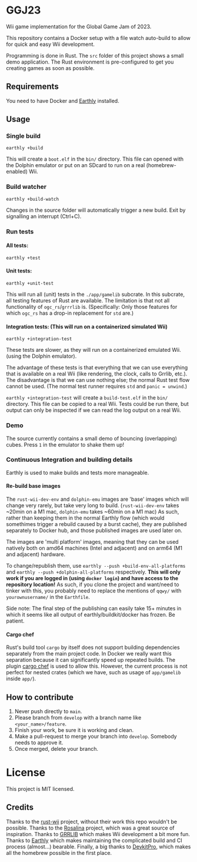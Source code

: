 # GGJ23

Wii game implementation for the Global Game Jam of 2023.

This repository contains a Docker setup with a file watch auto-build to allow for quick and easy Wii development.

Programming is done in Rust. The `src` folder of this project shows a small demo application.
The Rust environment is pre-configured to get you creating games as soon as possible.

## Requirements

You need to have Docker and [Earthly](https://earthly.dev/get-earthly) installed.

## Usage

### Single build

`earthly +build`

This will create a `boot.elf` in the `bin/` directory.
This file can opened with the Dolphin emulator or put on an SDcard to run on a real (homebrew-enabled) Wii.

### Build watcher

`earthly +build-watch`

Changes in the source folder will automatically trigger a new build.
Exit by signalling an interrupt (Ctrl+C).

### Run tests

#### All tests:
`earthly +test`

#### Unit tests:
`earthly +unit-test`

This will run all (unit) tests in the `./app/gamelib` subcrate.
In this subcrate, all testing features of Rust are available.
The limitation is that not all functionality of `ogc_rs`/`grrrlib` is.
(Specifically: Only those features for which `ogc_rs` has a drop-in replacement for `std` are.)

#### Integration tests: (This will run on a containerized simulated Wii)
`earthly +integration-test`

These tests are slower, as they will run on a containerized emulated Wii.
(using the Dolphin emulator).

The advantage of these tests is that everything that we can use everything that is available on a real Wii (like rendering, the clock, calls to Grrlib, etc.).
The disadvantage is that we can use nothing else; the normal Rust test flow cannot be used. (The normal test runner requires `std` and `panic = unwind`.)

`earthly +integration-test` will create a `build-test.elf` in the `bin/` directory.
This file can be copied to a real Wii. Tests could be run there, but output can only be inspected if we can read the log output on a real Wii.

### Demo

The source currently contains a small demo of bouncing (overlapping) cubes. Press `1` in the emulator to shake them up!

### Continuous Integration and building details

Earthly is used to make builds and tests more manageable.

#### Re-build base images

The `rust-wii-dev-env` and `dolphin-emu` images are 'base' images which will change very rarely, but take very long to build. (`rust-wii-dev-env` takes ~20min on a M1 mac, `dolphin-emu` takes ~60min on a M1 mac)
As such, rather than keeping them in the normal Earthly flow (which would somethimes trigger a rebuild caused by a burst cache), they are published separately to Docker hub, and those published images are used later on.

The images are 'multi platform' images, meaning that they can be used natively both on amd64 machines (Intel and adjacent) and on arm64 (M1 and adjacent) hardware.

To change/republish them, use `earthly --push +build-env-all-platforms` and `earthly --push +dolphin-all-platforms` respectively.
**This will only work if you are logged in (using `docker login`) and have access to the repository location!**
As such, if you clone the project and want/need to tinker with this, you probably need to replace the mentions of `qqwy/` with `yourownusername/` in the `Earthfile`.

Side note: The final step of the publishing can easily take 15+ minutes in which it seems like all output of earthly/buildkit/docker has frozen. Be patient.

#### Cargo chef

Rust's build tool `cargo` by itself does not support building dependencies separately from the main project code.
In Docker we really want this separation because it can significantly speed up repeated builds.
The plugin [cargo chef](https://github.com/LukeMathWalker/cargo-chef) is used to allow this.
However, the current process is not perfect for nested crates (which we have, such as usage of `app/gamelib` inside `app/`).

## How to contribute

1. Never push directly to `main`.
2. Please branch from `develop` with a branch name like `<your_name>/feature`.
3. Finish your work, be sure it is working and clean.
4. Make a pull-request to merge your branch into `develop`. Somebody needs to approve it.
5. Once merged, delete your branch.

# License

This project is MIT licensed.

## Credits

Thanks to the [rust-wii](https://github.com/rust-wii) project, without their work this repo wouldn't be possible.
Thanks to the [Rosalina](https://github.com/ProfElements/rosalina) project, which was a great source of inspiration.
Thanks to [GRRLIB](https://github.com/GRRLIB/GRRLIB) which makes Wii development a bit more fun.
Thanks to [Earthly](https://github.com/earthly/earthly) which makes maintaining the complicated build and CI process (almost...) bearable.
Finally, a big thanks to [DevkitPro](https://github.com/devkitPro), which makes all the homebrew possible in the first place.


